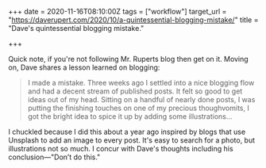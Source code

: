 +++
date = 2020-11-16T08:10:00Z
tags = ["workflow"]
target_url = "https://daverupert.com/2020/10/a-quintessential-blogging-mistake/"
title = "Dave's quintessential blogging mistake."

+++

Quick note, if you're not following Mr. Ruperts blog then get on it. Moving on, Dave shares a lesson learned on blogging:

> I made a mistake. Three weeks ago I settled into a nice blogging flow and had a decent stream of published posts. It felt so good to get ideas out of my head. Sitting on a handful of nearly done posts, I was putting the finishing touches on one of my precious thoughvomits, I got the bright idea to spice it up by adding some illustrations…

I chuckled because I did this about a year ago inspired by blogs that use Unsplash to add an image to every post. It's easy to search for a photo, but illustrations not so much. I concur with Dave's thoughts including his conclusion—"Don’t do this."